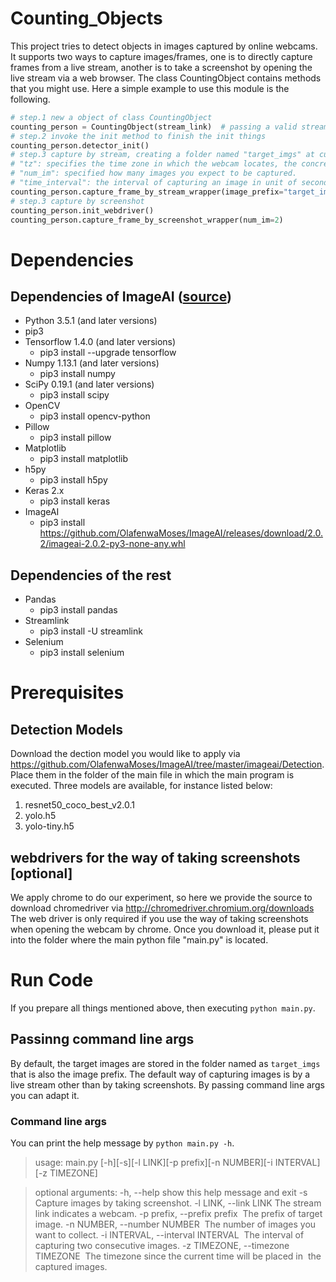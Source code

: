 # Counting_Objects

This project tries to detect objects in images captured by online webcams. It supports two ways to capture images/frames, one is to directly capture frames from a live stream, another is to take a screenshot by opening the live stream via a web browser. The class CountingObject contains methods that you might use. Here a simple example to use this module is the following.

```python
# step.1 new a object of class CountingObject 
counting_person = CountingObject(stream_link)  # passing a valid stream link (url)
# step.2 invoke the init method to finish the init things
counting_person.detector_init()	
# step.3 capture by stream, creating a folder named "target_imgs" at current working directory, in which all captured frames are stored as images. 
# "tz": specifies the time zone in which the webcam locates, the concrete time zone list is available in the python lib pytz.
# "num_im": specified how many images you expect to be captured.
# "time_interval": the interval of capturing an image in unit of second.
counting_person.capture_frame_by_stream_wrapper(image_prefix="target_imgs", num_im=50, time_interval=180, tz='Europe/Dublin')
# step.3 capture by screenshot
counting_person.init_webdriver()
counting_person.capture_frame_by_screenshot_wrapper(num_im=2)
```

# Dependencies

## Dependencies of ImageAI ([source](https://github.com/OlafenwaMoses/ImageAI#installation))

- Python 3.5.1 (and later versions) 
- pip3
- Tensorflow 1.4.0 (and later versions)
  - pip3 install --upgrade tensorflow 
- Numpy 1.13.1 (and later versions)
  - pip3 install numpy 
- SciPy 0.19.1 (and later versions)
  - pip3 install scipy 
- OpenCV 
  - pip3 install opencv-python 
- Pillow
  - pip3 install pillow 
- Matplotlib
  - pip3 install matplotlib 
- h5py 
  - pip3 install h5py 
- Keras 2.x
  - pip3 install keras 
- ImageAI
  - pip3 install https://github.com/OlafenwaMoses/ImageAI/releases/download/2.0.2/imageai-2.0.2-py3-none-any.whl 

 ## Dependencies of the rest

- Pandas
  - pip3 install pandas
- Streamlink
  - pip3 install -U streamlink
- Selenium
  - pip3 install selenium

# Prerequisites

## Detection Models
Download the dection model you would like to apply via https://github.com/OlafenwaMoses/ImageAI/tree/master/imageai/Detection. Place them in the folder of the main file in which the main program is executed. Three models are available, for instance listed below:

1. resnet50_coco_best_v2.0.1
2. yolo.h5
3. yolo-tiny.h5

## webdrivers for the way of taking screenshots [optional]

We apply chrome to do our experiment, so here we provide the source to download chromedriver via http://chromedriver.chromium.org/downloads
The web driver is only required if you use the way of taking screenshots when opening the webcam by chrome. Once you download it, please put it into the folder where the main python file "main.py" is located.

# Run Code

If you prepare all things mentioned above, then executing `python main.py`.

## Passinng command line args

By default, the target images are stored in the folder named as `target_imgs` that is also the image prefix. The default way of capturing images is by a live stream other than by taking screenshots. By passing command line args you can adapt it.

### Command line args

You can print the help message by `python main.py -h`.

> usage: main.py \[-h\]\[-s\]\[-l LINK\]\[-p prefix\]\[-n NUMBER\]\[-i INTERVAL\]\[-z TIMEZONE\]

> optional arguments:
>   -h, --help            show this help message and exit
>   -s                    Capture images by taking screenshot.
>   -l LINK, --link LINK  The stream link indicates a webcam.
>   -p prefix, --prefix prefix
> ​                        The prefix of target image.
>   -n NUMBER, --number NUMBER
> ​                        The number of images you want to collect.
>   -i INTERVAL, --interval INTERVAL
> ​                        The interval of capturing two consecutive images.
>   -z TIMEZONE, --timezone TIMEZONE
> ​                        The timezone since the current time will be placed in
> ​                        the captured images.